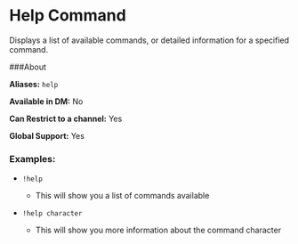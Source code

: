 # Help Command

Displays a list of available commands, or detailed information for a specified command.

###About

**Aliases:** `help`

**Available in DM:** No

**Can Restrict to a channel:** Yes

**Global Support:** Yes

### Examples:

* `!help`
  - This will show you a list of commands available


* `!help character`
  - This will show you more information about the command character
